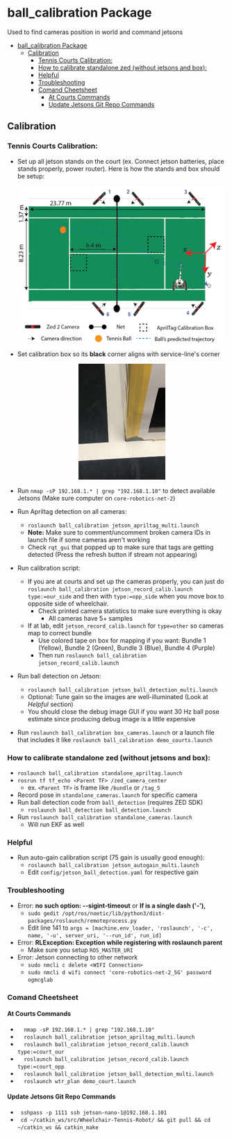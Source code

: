 # ball_calibration Package

Used to find cameras position in world and command jetsons

- [ball\_calibration Package](#ball_calibration-package)
  - [Calibration](#calibration)
    - [Tennis Courts Calibration:](#tennis-courts-calibration)
    - [How to calibrate standalone zed (without jetsons and box):](#how-to-calibrate-standalone-zed-without-jetsons-and-box)
    - [Helpful](#helpful)
    - [Troubleshooting](#troubleshooting)
    - [Comand Cheetsheet](#comand-cheetsheet)
      - [At Courts Commands](#at-courts-commands)
      - [Update Jetsons Git Repo Commands](#update-jetsons-git-repo-commands)



## Calibration
### Tennis Courts Calibration:
* Set up all jetson stands on the court (ex. Connect jetson batteries, place stands properly, power router). Here is how the stands and box should be setup:
    <p align="center">
        <img src="../../docs/assets/img/paper/court_setup_2.png" alt="Court" width="600" />
    </p>
* Set calibration box so its **black** corner aligns with service-line's corner
    <p align="center">
        <img src="../../docs/assets/img/box_corner.jpg" alt="Box Corner" width="200" />
    </p>
* Run `nmap -sP 192.168.1.* | grep "192.168.1.10"` to detect available Jetsons (Make sure computer on `core-robotics-net-2`)
* Run Apriltag detection on all cameras:
    * `roslaunch ball_calibration jetson_apriltag_multi.launch`
    * **Note:** Make sure to comment/uncomment broken camera IDs in launch file if some cameras aren't working
    * Check `rqt_gui` that popped up to make sure that tags are getting detected (Press the refresh button if stream not appearing)
* Run calibration script:
  * If you are at courts and set up the cameras properly, you can just do `roslaunch ball_calibration jetson_record_calib.launch type:=our_side` and then with `type:=opp_side` when you move box to opposite side of wheelchair. 
    * Check printed camera statistics to make sure everything is okay
      * All cameras have 5+ samples
  * If at lab, edit `jetson_record_calib.launch` for `type=other` so cameras map to correct bundle 
      * Use colored tape on box for mapping if you want: Bundle 1 (Yellow), Bundle 2 (Green), Bundle 3 (Blue), Bundle 4 (Purple)
    * Then run `roslaunch ball_calibration jetson_record_calib.launch`

    
* Run ball detection on Jetson:
    * `roslaunch ball_calibration jetson_ball_detection_multi.launch`
    * Optional: Tune gain so the images are well-illuminated (Look at _Helpful_ section)
    * You should close the debug image GUI if you want 30 Hz ball pose estimate since producing debug image is a little expensive
* Run `roslaunch ball_calibration box_cameras.launch` or a launch file that includes it like `roslaunch ball_calibration demo_courts.launch`


### How to calibrate standalone zed (without jetsons and box):
* `roslaunch ball_calibration standalone_apriltag.launch` 
* `rosrun tf tf_echo <Parent TF> /zed_camera_center`
    * ex. `<Parent TF>` is frame like `/bundle` or `/tag_5`
* Record pose in `standalone_cameras.launch` for specific camera
* Run ball detection code from `ball_detection` (requires ZED SDK)
    * `roslaunch ball_detection ball_detection.launch`
* Run `roslaunch ball_calibration standalone_cameras.launch`
    * Will run EKF as well

### Helpful
* Run auto-gain calibration script (75 gain is usually good enough):
    * `roslaunch ball_calibration jetson_autogain_multi.launch`
    * Edit `config/jetson_ball_detection.yaml` for respective gain

### Troubleshooting
* Error: **no such option: --sigint-timeout** or **If <filename> is a single dash ('-'),**
    * `sudo gedit /opt/ros/noetic/lib/python3/dist-packages/roslaunch/remoteprocess.py `
    * Edit line 141 to `args = [machine.env_loader, 'roslaunch', '-c', name, '-u', server_uri, '--run_id', run_id]`
* Error: **RLException: Exception while registering with roslaunch parent**
    * Make sure you setup `ROS_MASTER_URI`
* Error: Jetson connecting to other network
  * `sudo nmcli c delete <WIFI Connection>`
  * `sudo nmcli d wifi connect 'core-robotics-net-2_5G' password ogmcglab`


### Comand Cheetsheet
#### At Courts Commands
- `   nmap -sP 192.168.1.* | grep "192.168.1.10"   `
- `   roslaunch ball_calibration jetson_apriltag_multi.launch   `
- `   roslaunch ball_calibration jetson_record_calib.launch type:=court_our   `
- `   roslaunch ball_calibration jetson_record_calib.launch type:=court_opp   `
- `   roslaunch ball_calibration jetson_ball_detection_multi.launch   `
- `   roslaunch wtr_plan demo_court.launch   `

#### Update Jetsons Git Repo Commands
- `  sshpass -p 1111 ssh jetson-nano-1@192.168.1.101  `
- `  cd ~/catkin_ws/src/Wheelchair-Tennis-Robot/ && git pull && cd ~/catkin_ws && catkin_make  `


